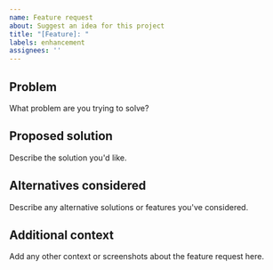 ```yaml
---
name: Feature request
about: Suggest an idea for this project
title: "[Feature]: "
labels: enhancement
assignees: ''
---
```


## Problem
What problem are you trying to solve?

## Proposed solution
Describe the solution you'd like.

## Alternatives considered
Describe any alternative solutions or features you've considered.

## Additional context
Add any other context or screenshots about the feature request here.


